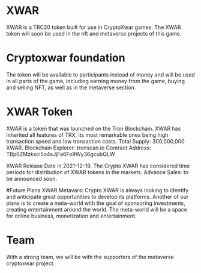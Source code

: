 # XWAR
XWAR is a TRC20 token built for use in CryptoXwar games. The XWAR token will soon be used in the nft and metaverse projects of this game.

# Cryptoxwar foundation
The token will be available to participants instead of money and will be used in all parts of the game, including earning money from the game, buying and selling NFT, as well as in the metaverse section.

# XWAR Token
XWAR is a token that was launched on the Tron Blockchain. XWAR has inherited all features of TRX, its most remarkable ones being high transaction speed and low transaction costs.
Total Supply: 300,000,000 XWAR.
Blockchain Explorer: tronscan.io
Contract Address: TBp6ZMzkxci5o4sJjFa6Fo9Wy36gcubQLW

XWAR Release Date in 2021-12-19.
The Crypto XWAR has considered time periods for distribution of XWAR tokens in the markets.
Advance Sales: to be announced soon.

#Future Plans XWAR
Metavars:
Crypto XWAR is always looking to identify and anticipate great opportunities to develop its platforms. Another of our plans is to create a meta-world with the goal of sponsoring investments, creating entertainment around the world.
The meta-world will be a space for online business, monetization and entertainment.

# Team
With a strong team, we will be with the supporters of the metaverse cryptoxwar project.
